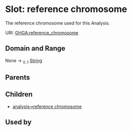 
# Slot: reference chromosome


The reference chromosome used for this Analysis.

URI: [GHGA:reference_chromosome](https://w3id.org/GHGA/reference_chromosome)


## Domain and Range

None &#8594;  <sub>0..1</sub> [String](types/String.md)

## Parents


## Children

 *  [analysis➞reference chromosome](analysis_reference_chromosome.md)

## Used by

